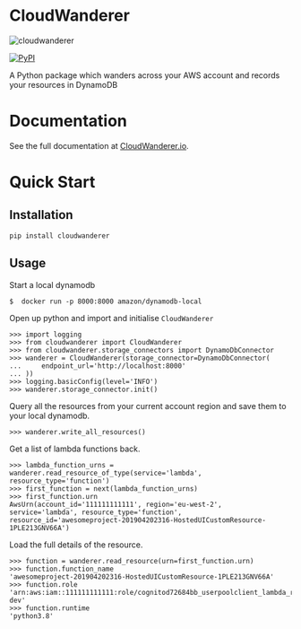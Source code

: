 # CloudWanderer

![cloudwanderer](https://user-images.githubusercontent.com/803607/101322139-7111b800-385e-11eb-9277-c6bf3a580987.png)

[![PyPI](https://img.shields.io/pypi/v/cloudwanderer?style=flat-square)](https://pypi.org/project/cloudwanderer/)


A Python package which wanders across your AWS account and records your resources in DynamoDB

# Documentation

See the full documentation at [CloudWanderer.io](https://www.cloudwanderer.io).

# Quick Start

## Installation

```
pip install cloudwanderer
```

## Usage

Start a local dynamodb

```
$  docker run -p 8000:8000 amazon/dynamodb-local
```

Open up python and import and initialise `CloudWanderer`

```
>>> import logging
>>> from cloudwanderer import CloudWanderer
>>> from cloudwanderer.storage_connectors import DynamoDbConnector
>>> wanderer = CloudWanderer(storage_connector=DynamoDbConnector(
...     endpoint_url='http://localhost:8000'
... ))
>>> logging.basicConfig(level='INFO')
>>> wanderer.storage_connector.init()
```

Query all the resources from your current account region and save them to your local dynamodb.

```
>>> wanderer.write_all_resources()
```

Get a list of lambda functions back.

```
>>> lambda_function_urns = wanderer.read_resource_of_type(service='lambda', resource_type='function')
>>> first_function = next(lambda_function_urns)
>>> first_function.urn
AwsUrn(account_id='111111111111', region='eu-west-2', service='lambda', resource_type='function', resource_id='awesomeproject-201904202316-HostedUICustomResource-1PLE213GNV66A')
```

Load the full details of the resource.

```
>>> function = wanderer.read_resource(urn=first_function.urn)
>>> function.function_name
'awesomeproject-201904202316-HostedUICustomResource-1PLE213GNV66A'
>>> function.role
'arn:aws:iam::111111111111:role/cognitod72684bb_userpoolclient_lambda_role-dev'
>>> function.runtime
'python3.8'
```
